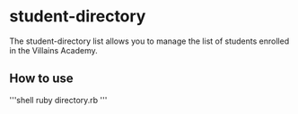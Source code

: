 # student-directory #
 The student-directory list allows you to manage the list of students enrolled in the Villains Academy.

 ## How to use ##
 '''shell
 ruby directory.rb
 '''
